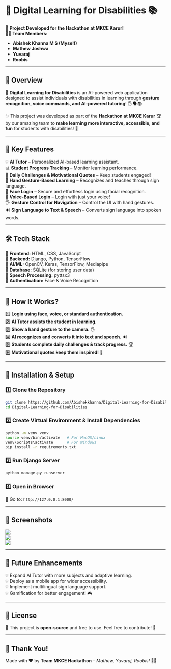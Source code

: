 # **🧠 Digital Learning for Disabilities 📚**  

🚀 **Project Developed for the Hackathon at MKCE Karur!**   
👨‍💻 **Team Members:**  
- **Abishek Khanna M S (Myself)**  
- **Mathew Joshwa**  
- **Yuvaraj**  
- **Roobis**  

---

## **📌 Overview**  
🌟 **Digital Learning for Disabilities** is an AI-powered web application designed to assist individuals with disabilities in learning through **gesture recognition, voice commands, and AI-powered tutoring**! 🖐️🗣️📚  

✨ This project was developed as part of the **Hackathon at MKCE Karur** 🏆 by our amazing team to **make learning more interactive, accessible, and fun** for students with disabilities! 🎉  

---

## **🚀 Key Features**  
💡 **AI Tutor** – Personalized AI-based learning assistant.  
📊 **Student Progress Tracking** – Monitor learning performance.  
🎯 **Daily Challenges & Motivational Quotes** – Keep students engaged!  
🙌 **Hand Gesture-Based Learning** – Recognizes and teaches through sign language.  
👤 **Face Login** – Secure and effortless login using facial recognition.  
🎤 **Voice-Based Login** – Login with just your voice!  
🖐️ **Gesture Control for Navigation** – Control the UI with hand gestures.  
🔊 **Sign Language to Text & Speech** – Converts sign language into spoken words.  

---

## **🛠️ Tech Stack**  
🔹 **Frontend:** HTML, CSS, JavaScript  
🔹 **Backend:** Django, Python, TensorFlow  
🔹 **AI/ML:** OpenCV, Keras, TensorFlow, Mediapipe  
🔹 **Database:** SQLite (for storing user data)  
🔹 **Speech Processing:** pyttsx3  
🔹 **Authentication:** Face & Voice Recognition  

---

## **🎯 How It Works?**  
1️⃣ **Login using face, voice, or standard authentication.**  
2️⃣ **AI Tutor assists the student in learning.**  
3️⃣ **Show a hand gesture to the camera.** 🖐️  
4️⃣ **AI recognizes and converts it into text and speech.** 🔊  
5️⃣ **Students complete daily challenges & track progress.** 🏆  
6️⃣ **Motivational quotes keep them inspired!** 🌟  

---

## **🚀 Installation & Setup**  

### **1️⃣ Clone the Repository**
```bash
git clone https://github.com/Abishekkhanna/Digital-Learning-for-Disabilities.git
cd Digital-Learning-for-Disabilities
```

### **2️⃣ Create Virtual Environment & Install Dependencies**
```bash
python -m venv venv
source venv/bin/activate   # For MacOS/Linux
venv\Scripts\activate      # For Windows
pip install -r requirements.txt
```

### **3️⃣ Run Django Server**
```bash
python manage.py runserver
```

### **4️⃣ Open in Browser**
🔗 Go to: `http://127.0.0.1:8000/`

---

## **📸 Screenshots**  
![](https://github.com/Abishekkhanna/Digital-Learning-for-Disabilities/blob/main/Screenshot%20(104).png)  
![](https://github.com/Abishekkhanna/Digital-Learning-for-Disabilities/blob/main/Screenshot%20(105).png)  
![](https://github.com/Abishekkhanna/Digital-Learning-for-Disabilities/blob/main/Screenshot%20(106).png)  

---

## **🔮 Future Enhancements**  
💡 Expand AI Tutor with more subjects and adaptive learning.  
💡 Deploy as a mobile app for wider accessibility.  
💡 Implement multilingual sign language support.  
💡 Gamification for better engagement! 🎮  

---

## **📜 License**  
📝 This project is **open-source** and free to use. Feel free to contribute! 🎉  

---

## **🙌 Thank You!**  
Made with ❤️ by **Team MKCE Hackathon** – *Mathew, Yuvaraj, Roobis!* 🚀🔥  
